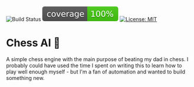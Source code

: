 ![Build Status](https://github.com/lz101010/ChessAI/actions/workflows/gradle.yml/badge.svg)
[![Test Coverage](.github/badges/jacoco.svg)](https://github.com/lz101010/ChessAI/actions/workflows/gradle.yml)
[![License: MIT](https://img.shields.io/badge/License-MIT-yellow.svg)](https://opensource.org/licenses/MIT)

# Chess AI :crown:

A simple chess engine with the main purpose of beating my dad in chess. I probably could have used the time I spent on writing this to learn how to play well enough myself - but I'm a fan of automation and wanted to build something new.
